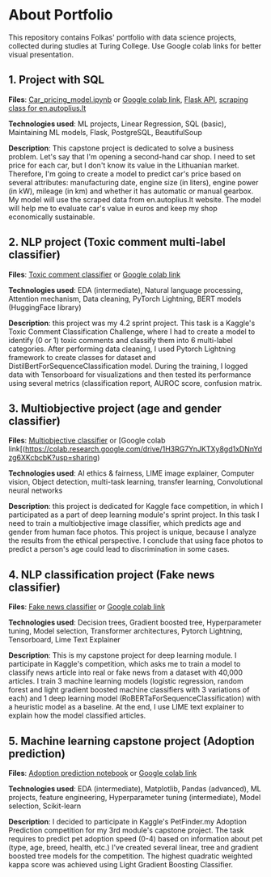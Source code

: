 # About Portfolio

This repository contains Folkas' portfolio with data science projects, collected during studies at Turing College. Use Google colab links for better visual presentation.

## 1. Project with SQL

**Files**: [Car_pricing_model.ipynb](https://github.com/Folkas/folkas-portfolio/blob/main/Car_pricing_model.ipynb) or [Google colab link](https://colab.research.google.com/drive/1OzMO6M32E2wydzPkVF9MKhETZ5-z7QjY?usp=sharing), [Flask API](https://github.com/Folkas/project_24), [scraping class for en.autoplius.lt](https://github.com/Folkas/autoplius-scraper)

**Technologies used**: ML projects, Linear Regression, SQL (basic), Maintaining ML models, Flask, PostgreSQL, BeautifulSoup

**Description**: This capstone project is dedicated to solve a business problem. Let's say that I'm opening a second-hand car shop. I need to set price for each car, but I don't know its value in the Lithuanian market. Therefore, I'm going to create a model to predict car's price based on several attributes: manufacturing date, engine size (in liters), engine power (in kW), mileage (in km) and whether it has automatic or manual gearbox. My model will use the scraped data from en.autoplius.lt website. The model will help me to evaluate car's value in euros and keep my shop economically sustainable.

## 2. NLP project (Toxic comment multi-label classifier)
**Files**: [Toxic comment classifier](https://github.com/Folkas/folkas-portfolio/blob/main/Toxic_comment_classifier.ipynb) or [Google colab link](https://colab.research.google.com/drive/1RDnteWVArrusWavl3U2zEie8TpAY7ZW2?usp=sharing)

**Technologies used**: EDA (intermediate), Natural language processing, Attention mechanism, Data cleaning, PyTorch Lightning, BERT models (HuggingFace library)

**Description**: this project was my 4.2 sprint project. This task is a Kaggle's Toxic Comment Classification Challenge, where I had to create a model to identify (0 or 1) toxic comments and classify them into 6 multi-label categories. After performing data cleaning, I used Pytorch Lightning framework to create classes for dataset and DistilBertForSequenceClassification model. During the training, I logged data with Tensorboard for visualizations and then tested its performance using several metrics (classification report, AUROC score, confusion matrix.

## 3. Multiobjective project (age and gender classifier)
**Files**: [Multiobjective classifier](https://github.com/Folkas/folkas-portfolio/blob/main/Multiobjective_classifier.ipynb) or [Google colab link[(https://colab.research.google.com/drive/1H3RG7YnJKTXy8gd1xDNnYdzg6XKcbcbK?usp=sharing)

**Technologies used**: AI ethics & fairness, LIME image explainer, Computer vision, Object detection, multi-task learning, transfer learning, Convolutional neural networks

**Description**: this project is dedicated for Kaggle face competition, in which I participated as a part of deep learning module's sprint project. In this task I need to train a multiobjective image classifier, which predicts age and gender from human face photos. This project is unique, because I analyze the results from the ethical perspective. I conclude that using face photos to predict a person's age could lead to discrimination in some cases.

## 4. NLP classification project (Fake news classifier)
**Files**: [Fake news classifier](https://github.com/Folkas/folkas-portfolio/blob/main/Fake_news_classifier.ipynb) or [Google colab link](https://colab.research.google.com/drive/1B5p86ppU-SCyukpzNTGQ3En0Kt3zoR5U?usp=sharing)

**Technologies used**: Decision trees, Gradient boosted tree, Hyperparameter tuning, Model selection, Transformer architectures, Pytorch Lightning, Tensorboard, Lime Text Explainer

**Description**: This is my capstone project for deep learning module. I participate in Kaggle's competition, which asks me to train a model to classify news article into real or fake news from a dataset with 40,000 articles. I train 3 machine learning models (logistic regression, random forest and light gradient boosted machine classifiers with 3 variations of each) and 1 deep learning model (RoBERTaForSequenceClassification) with a heuristic model as a baseline. At the end, I use LIME text explainer to explain how the model classified articles.

## 5. Machine learning capstone project (Adoption prediction)
**Files**: [Adoption prediction notebook](https://github.com/Folkas/folkas-portfolio/blob/main/Adoption_prediction.ipynb) or [Google colab link](https://colab.research.google.com/drive/1S82OdNIArivlAt6CAQSqtsiceJU-u1_n?usp=sharing)

**Technologies used**: EDA (intermediate), Matplotlib, Pandas (advanced), ML projects, feature engineering, Hyperparameter tuning (intermediate), Model selection, Scikit-learn

**Description**: I decided to participate in Kaggle's PetFinder.my Adoption Prediction competition for my 3rd module's capstone project. The task requires to predict pet adoption speed (0-4) based on information about pet (type, age, breed, health, etc.) I've created several linear, tree and gradient boosted tree models for the competition. The highest quadratic weighted kappa score was achieved using Light Gradient Boosting Classifier.
